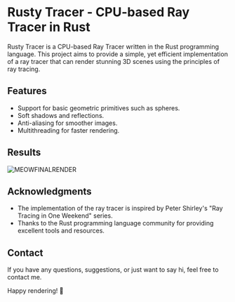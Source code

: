 # Rusty Tracer - CPU-based Ray Tracer in Rust

Rusty Tracer is a CPU-based Ray Tracer written in the Rust programming language. This project aims to provide a simple, yet efficient implementation of a ray tracer that can render stunning 3D scenes using the principles of ray tracing.

## Features

- Support for basic geometric primitives such as spheres.
- Soft shadows and reflections.
- Anti-aliasing for smoother images.
- Multithreading for faster rendering.

## Results

![MEOWFINALRENDER](https://github.com/HazafaTan/rusty-tracer/assets/48661942/f3fb28ae-58ec-40cd-8daa-95cf7de760a3)


## Acknowledgments

- The implementation of the ray tracer is inspired by Peter Shirley's "Ray Tracing in One Weekend" series.
- Thanks to the Rust programming language community for providing excellent tools and resources.

## Contact

If you have any questions, suggestions, or just want to say hi, feel free to contact me.

Happy rendering! 🚀

